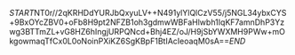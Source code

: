 $START$NT0r//2qKRHDdYURJbQxyuLV++N491ylYlQlCzV55/j5NGL34ybxCYS+9BxOYcZBV0+oFb8H9pt2NFZB1oh3gdmwWBFaHlwbh1IqKF7amnDhP3Yzwg3BTTmZL+vG8HZ6hIngjURPQNcd+Bhj4EZ/oJ/H9jSbYWXMH9PWw+mOkgowmaqTfCx0L0oNoinPXiKZ6SgKBpF1BtIAcIeoaqM0sA==$END$